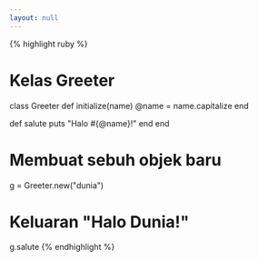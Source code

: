 ```yaml
---
layout: null
---
```


{% highlight ruby %}
# Kelas Greeter
class Greeter
  def initialize(name)
    @name = name.capitalize
  end

  def salute
    puts "Halo #{@name}!"
  end
end

# Membuat sebuh objek baru
g = Greeter.new("dunia")

# Keluaran "Halo Dunia!"
g.salute
{% endhighlight %}
